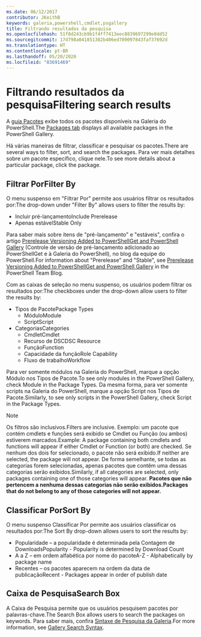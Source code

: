 ```yaml
---
ms.date: 06/12/2017
contributor: JKeithB
keywords: galeria,powershell,cmdlet,psgallery
title: Filtrando resultados da pesquisa
ms.openlocfilehash: 51f8d243cb9b1f4ff7413eec8839697299e8dd52
ms.sourcegitcommit: 17d798a041851382b406ed789097843faf37692d
ms.translationtype: HT
ms.contentlocale: pt-BR
ms.lasthandoff: 05/20/2020
ms.locfileid: "83691469"
---
```

# <a name="filtering-search-results"></a><span data-ttu-id="34543-103">Filtrando resultados da pesquisa</span><span class="sxs-lookup"><span data-stu-id="34543-103">Filtering search results</span></span>

<span data-ttu-id="34543-104">A [guia Pacotes](https://www.powershellgallery.com/packages) exibe todos os pacotes disponíveis na Galeria do PowerShell.</span><span class="sxs-lookup"><span data-stu-id="34543-104">The [Packages tab](https://www.powershellgallery.com/packages) displays all available packages in the PowerShell Gallery.</span></span>

<span data-ttu-id="34543-105">Há várias maneiras de filtrar, classificar e pesquisar os pacotes.</span><span class="sxs-lookup"><span data-stu-id="34543-105">There are several ways to filter, sort, and search the packages.</span></span>
<span data-ttu-id="34543-106">Para ver mais detalhes sobre um pacote específico, clique nele.</span><span class="sxs-lookup"><span data-stu-id="34543-106">To see more details about a particular package, click the package.</span></span>

## <a name="filter-by"></a><span data-ttu-id="34543-107">Filtrar Por</span><span class="sxs-lookup"><span data-stu-id="34543-107">Filter By</span></span>

<span data-ttu-id="34543-108">O menu suspenso em "Filtrar Por" permite aos usuários filtrar os resultados por:</span><span class="sxs-lookup"><span data-stu-id="34543-108">The drop-down under "Filter By" allows users to filter the results by:</span></span>

- <span data-ttu-id="34543-109">Incluir pré-lançamento</span><span class="sxs-lookup"><span data-stu-id="34543-109">Include Prerelease</span></span>
- <span data-ttu-id="34543-110">Apenas estável</span><span class="sxs-lookup"><span data-stu-id="34543-110">Stable Only</span></span>

<span data-ttu-id="34543-111">Para saber mais sobre itens de "pré-lançamento" e "estáveis", confira o artigo [Prerelease Versioning Added to PowerShellGet and PowerShell Gallery](https://blogs.msdn.microsoft.com/powershell/2017/12/05/prerelease-versioning-added-to-powershellget-and-powershell-gallery/) (Controle de versão de pré-lançamento adicionado ao PowerShellGet e à Galeria do PowerShell), no blog da equipe do PowerShell.</span><span class="sxs-lookup"><span data-stu-id="34543-111">For information about "Prerelease" and "Stable", see [Prerelease Versioning Added to PowerShellGet and PowerShell Gallery](https://blogs.msdn.microsoft.com/powershell/2017/12/05/prerelease-versioning-added-to-powershellget-and-powershell-gallery/) in the PowerShell Team Blog.</span></span>

<span data-ttu-id="34543-112">Com as caixas de seleção no menu suspenso, os usuários podem filtrar os resultados por:</span><span class="sxs-lookup"><span data-stu-id="34543-112">The checkboxes under the drop-down allow users to filter the results by:</span></span>

- <span data-ttu-id="34543-113">Tipos de Pacote</span><span class="sxs-lookup"><span data-stu-id="34543-113">Package Types</span></span>
  - <span data-ttu-id="34543-114">Módulo</span><span class="sxs-lookup"><span data-stu-id="34543-114">Module</span></span>
  - <span data-ttu-id="34543-115">Script</span><span class="sxs-lookup"><span data-stu-id="34543-115">Script</span></span>
- <span data-ttu-id="34543-116">Categorias</span><span class="sxs-lookup"><span data-stu-id="34543-116">Categories</span></span>
  - <span data-ttu-id="34543-117">Cmdlet</span><span class="sxs-lookup"><span data-stu-id="34543-117">Cmdlet</span></span>
  - <span data-ttu-id="34543-118">Recurso de DSC</span><span class="sxs-lookup"><span data-stu-id="34543-118">DSC Resource</span></span>
  - <span data-ttu-id="34543-119">Função</span><span class="sxs-lookup"><span data-stu-id="34543-119">Function</span></span>
  - <span data-ttu-id="34543-120">Capacidade da função</span><span class="sxs-lookup"><span data-stu-id="34543-120">Role Capability</span></span>
  - <span data-ttu-id="34543-121">Fluxo de trabalho</span><span class="sxs-lookup"><span data-stu-id="34543-121">Workflow</span></span>

<span data-ttu-id="34543-122">Para ver somente módulos na Galeria do PowerShell, marque a opção Módulo nos Tipos de Pacote.</span><span class="sxs-lookup"><span data-stu-id="34543-122">To see only modules in the PowerShell Gallery, check Module in the Package Types.</span></span>
<span data-ttu-id="34543-123">Da mesma forma, para ver somente scripts na Galeria do PowerShell, marque a opção Script nos Tipos de Pacote.</span><span class="sxs-lookup"><span data-stu-id="34543-123">Similarly, to see only scripts in the PowerShell Gallery, check Script in the Package Types.</span></span>

> [!NOTE]
> <span data-ttu-id="34543-124">Os filtros são inclusivos.</span><span class="sxs-lookup"><span data-stu-id="34543-124">Filters are inclusive.</span></span>
> <span data-ttu-id="34543-125">Exemplo: um pacote que contém cmdlets e funções será exibido se Cmdlet ou Função (ou ambos) estiverem marcados.</span><span class="sxs-lookup"><span data-stu-id="34543-125">Example: A package containing both cmdlets and functions will appear if either Cmdlet or Function (or both) are checked.</span></span>
> <span data-ttu-id="34543-126">Se nenhum dos dois for selecionado, o pacote não será exibido.</span><span class="sxs-lookup"><span data-stu-id="34543-126">If neither are selected, the package will not appear.</span></span>
> <span data-ttu-id="34543-127">De forma semelhante, se todas as categorias forem selecionadas, apenas pacotes que contêm uma dessas categorias serão exibidos.</span><span class="sxs-lookup"><span data-stu-id="34543-127">Similarly, if all categories are selected, only packages containing one of those categories will appear.</span></span>
> <span data-ttu-id="34543-128">**Pacotes que não pertencem a nenhuma dessas categorias não serão exibidos.**</span><span class="sxs-lookup"><span data-stu-id="34543-128">**Packages that do not belong to any of those categories will not appear.**</span></span>

## <a name="sort-by"></a><span data-ttu-id="34543-129">Classificar Por</span><span class="sxs-lookup"><span data-stu-id="34543-129">Sort By</span></span>

<span data-ttu-id="34543-130">O menu suspenso Classificar Por permite aos usuários classificar os resultados por:</span><span class="sxs-lookup"><span data-stu-id="34543-130">The Sort By drop-down allows users to sort the results by:</span></span>

- <span data-ttu-id="34543-131">Popularidade – a popularidade é determinada pela Contagem de Downloads</span><span class="sxs-lookup"><span data-stu-id="34543-131">Popularity - Popularity is determined by Download Count</span></span>
- <span data-ttu-id="34543-132">A a Z – em ordem alfabética por nome do pacote</span><span class="sxs-lookup"><span data-stu-id="34543-132">A-Z - Alphabetically by package name</span></span>
- <span data-ttu-id="34543-133">Recentes – os pacotes aparecem na ordem da data de publicação</span><span class="sxs-lookup"><span data-stu-id="34543-133">Recent - Packages appear in order of publish date</span></span>

## <a name="search-box"></a><span data-ttu-id="34543-134">Caixa de Pesquisa</span><span class="sxs-lookup"><span data-stu-id="34543-134">Search Box</span></span>

<span data-ttu-id="34543-135">A Caixa de Pesquisa permite que os usuários pesquisem pacotes por palavras-chave.</span><span class="sxs-lookup"><span data-stu-id="34543-135">The Search Box allows users to search the packages on keywords.</span></span>
<span data-ttu-id="34543-136">Para saber mais, confira [Sintaxe de Pesquisa da Galeria](search-syntax.md).</span><span class="sxs-lookup"><span data-stu-id="34543-136">For more information, see [Gallery Search Syntax](search-syntax.md).</span></span>
